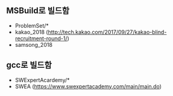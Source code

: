 ## MSBuild로 빌드함
- ProblemSet/*
- kakao_2018 (http://tech.kakao.com/2017/09/27/kakao-blind-recruitment-round-1/)
- samsong_2018

## gcc로 빌드함
- SWExpertAcardemy/*
- SWEA (https://www.swexpertacademy.com/main/main.do)